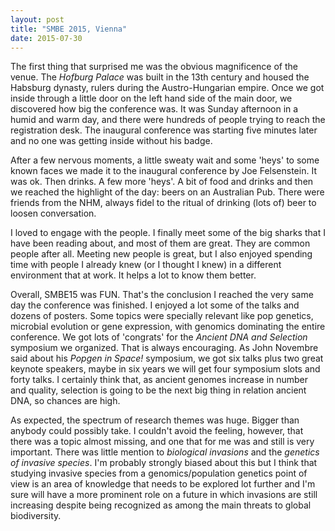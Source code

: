 ```yaml
---
layout: post
title: "SMBE 2015, Vienna"
date: 2015-07-30
---
```


The first thing that surprised me was the obvious magnificence of the venue. The *Hofburg Palace* was built in the 13th century and housed the Habsburg dynasty, rulers during the Austro-Hungarian empire. Once we got inside through a little door on the left hand side of the main door, we discovered how big the conference was. It was Sunday afternoon in a humid and warm day, and there were hundreds of people trying to reach the registration desk. The inaugural conference was starting five minutes later and no one was getting inside without his badge.

After a few nervous moments, a little sweaty wait and some 'heys' to some known faces we made it to the inaugural conference by Joe Felsenstein. It was ok. Then drinks. A few more 'heys'. A bit of food and drinks and then we reached the highlight of the day: beers on an Australian Pub. There were friends from the NHM, always fidel to the ritual of drinking (lots of) beer to loosen conversation.

I loved to engage with the people. I finally meet some of the big sharks that I have been reading about, and most of them are great. They are common people after all. Meeting new people is great, but I also enjoyed spending time with people I already knew (or I thought I knew) in a different environment that at work. It helps a lot to know them better.

Overall, SMBE15 was FUN. That's the conclusion I reached the very same day the conference was finished. I enjoyed a lot some of the talks and dozens of posters. Some topics were specially relevant like pop genetics, microbial evolution or gene expression, with genomics dominating the entire conference. We got lots of 'congrats' for the *Ancient DNA and Selection* symposium we organized. That is always encouraging. As John Novembre said about his *Popgen in Space!* symposium, we got six talks plus two great keynote speakers, maybe in six years we will get four symposium slots and forty talks. I certainly think that, as ancient genomes increase in number and quality, selection is going to be the next big thing in relation ancient DNA, so chances are high.

As expected, the spectrum of research themes was huge. Bigger than anybody could possibly take. I couldn't avoid the feeling, however, that there was a topic almost missing, and one that for me was and still is very important. There was little mention to *biological invasions* and the *genetics of invasive species*. I'm probably strongly biased about this but I think that studying invasive species from a genomics/population genetics point of view is an area of knowledge that needs to be explored lot further and I'm sure will have a more prominent role on a future in which invasions are still increasing despite being recognized as among the main threats to global biodiversity.


